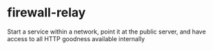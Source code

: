 # firewall-relay
Start a service within a network, point it at the public server, and have access to all HTTP goodness available internally
